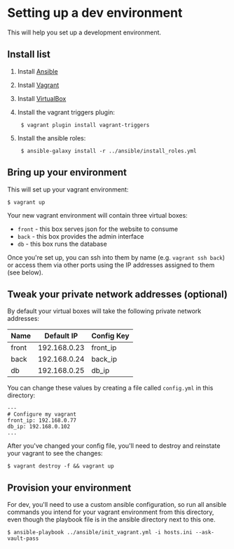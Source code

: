 # Setting up a dev environment ##

This will help you set up a development environment.

## Install list ##

1. Install [Ansible](http://docs.ansible.com/ansible/intro_installation.html#getting-ansible)
2. Install [Vagrant](https://www.vagrantup.com/docs/installation/)
3. Install [VirtualBox](https://www.virtualbox.org/wiki/Downloads)
4. Install the vagrant triggers plugin:

        $ vagrant plugin install vagrant-triggers

5. Install the ansible roles:

        $ ansible-galaxy install -r ../ansible/install_roles.yml

## Bring up your environment ##

This will set up your vagrant environment:

```
$ vagrant up
```

Your new vagrant environment will contain three virtual boxes:

* `front` - this box serves json for the website to consume
* `back` - this box provides the admin interface
* `db` - this box runs the database

Once you're set up, you can ssh into them by name (e.g. `vagrant ssh back`) or access them via other ports using the IP addresses assigned to them (see below).

## Tweak your private network addresses (optional) ##

By default your virtual boxes will take the following private network addresses:

| Name   | Default IP   | Config Key |
| ------ | ------------ | ---------- |
| front  | 192.168.0.23 | front_ip   |
| back   | 192.168.0.24 | back_ip    |
| db     | 192.168.0.25 | db_ip      |

You can change these values by creating a file called `config.yml` in this directory:

```
---
# Configure my vagrant
front_ip: 192.168.0.77
db_ip: 192.168.0.102
...
```

After you've changed your config file, you'll need to destroy and reinstate your vagrant to see the changes:

```
$ vagrant destroy -f && vagrant up
```

## Provision your environment ##

For dev, you'll need to use a custom ansible configuration, so run all ansible commands you intend for your vagrant environment from this directory, even though the playbook file is in the ansible directory next to this one.

```
$ ansible-playbook ../ansible/init_vagrant.yml -i hosts.ini --ask-vault-pass
```

